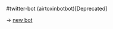 #twitter-bot (airtoxinbotbot)[Deprecated]

→ [new bot](https://github.com/airtoxin/airtoxinbotbotbot.git)
